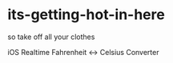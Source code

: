 its-getting-hot-in-here
=======================

so take off all your clothes

iOS Realtime Fahrenheit <-> Celsius Converter
